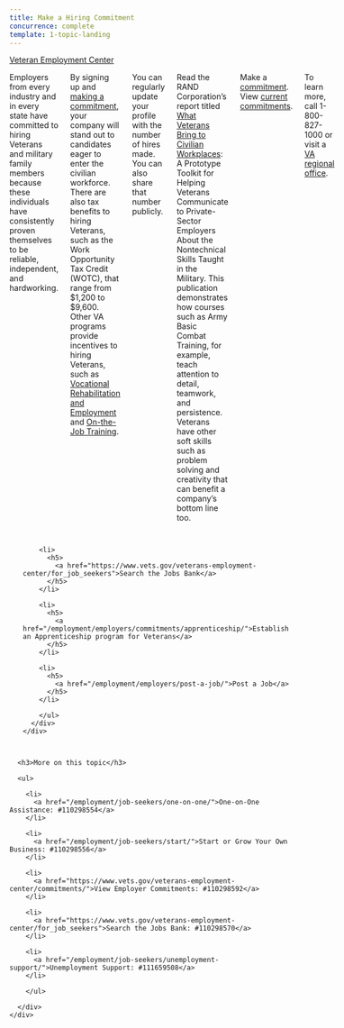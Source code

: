 ```yaml
---
title: Make a Hiring Commitment
concurrence: complete
template: 1-topic-landing
---
```


<div class="main" role="main" markdown="0">

<div class="action-bar">
  <div class="row">
    <div class="small-12 columns">
      <a class="usa-button-primary" href="https://www.vets.gov/veterans-employment-center/">Veteran Employment Center</a>
    </div>
  </div>
</div>

<div class="section one" markdown="0">
<div class="primary" markdown="0">
<div class="row" markdown="0">
<div class="small-12 columns" markdown="1">

Employers from every industry and in every state have committed to hiring Veterans and military family members because these individuals have consistently proven themselves to be reliable, independent, and hardworking. 

By signing up and [making a commitment](/employment/users/sign_in), your company will stand out to candidates eager to enter the civilian workforce. There are also tax benefits to hiring Veterans, such as the Work Opportunity Tax Credit (WOTC), that range from $1,200 to $9,600. Other VA programs provide incentives to hiring Veterans, such as  [Vocational Rehabilitation and Employment](/_dummy-placeholder.html ) and [On-the-Job Training](/_dummy-placeholder.html). 

You can regularly update your profile with the number of hires made. You can also share that number publicly. 

Read the RAND Corporation’s report titled [What Veterans Bring to Civilian Workplaces](http://www.rand.org/pubs/tools/TL160z1.html): A Prototype Toolkit for Helping Veterans Communicate to Private-Sector Employers About the Nontechnical Skills Taught in the Military. This publication demonstrates how courses such as Army Basic Combat Training, for example, teach attention to detail, teamwork, and persistence. Veterans have other soft skills such as problem solving and creativity that can benefit a company’s bottom line too. 

Make a [commitment](/employment/users/sign_in). View [current commitments](/employment/commitments). 

To learn more, call 1-800-827-1000 or visit a [VA regional office](https://www.vets.gov/facility-locator/).


</div>
</div>
</div>


<div class="navigation">
  <div class="row">
    <div class="small-12 columns">
        <ul class="small-block-grid-1 medium-block-grid-3 cards small">

        <li>
          <h5>
            <a href="https://www.vets.gov/veterans-employment-center/for_job_seekers">Search the Jobs Bank</a>
          </h5>  
        </li>  

        <li>
          <h5>
            <a href="/employment/employers/commitments/apprenticeship/">Establish an Apprenticeship program for Veterans</a>
          </h5>  
        </li>  

        <li>
          <h5>
            <a href="/employment/employers/post-a-job/">Post a Job</a>
          </h5>  
        </li>  

        </ul>
      </div>
    </div>
  </div>  
</div>

<div class="section two">
  <div class="row">
    <div class="small-12 columns">

      <h3>More on this topic</h3>

      <ul>

        <li>
          <a href="/employment/job-seekers/one-on-one/">One-on-One Assistance: #110298554</a>
        </li>

        <li>
          <a href="/employment/job-seekers/start/">Start or Grow Your Own Business: #110298556</a>
        </li>  

        <li>
          <a href="https://www.vets.gov/veterans-employment-center/commitments/">View Employer Commitments: #110298592</a>
        </li>

        <li>
          <a href="https://www.vets.gov/veterans-employment-center/for_job_seekers">Search the Jobs Bank: #110298570</a>
        </li>  

        <li>
          <a href="/employment/job-seekers/unemployment-support/">Unemployment Support: #111659508</a>
        </li>  

        </ul>  

      </div>
    </div>  
  </div>






</div>
